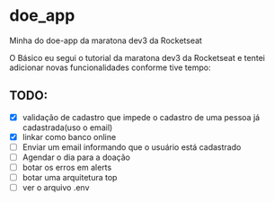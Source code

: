 # doe_app

Minha do doe-app da maratona dev3 da Rocketseat

O Básico eu segui o tutorial da maratona dev3 da Rocketseat
e tentei adicionar novas funcionalidades conforme tive tempo:
  
## TODO:

- [x] validação de cadastro que impede o cadastro de uma pessoa já cadastrada(uso o email)
- [x] linkar como banco online
- [ ] Enviar um email informando que o usuário está cadastrado
- [ ] Agendar o dia para a doação
- [ ] botar os erros em alerts
- [ ] botar uma arquitetura top
- [ ] ver o arquivo .env
